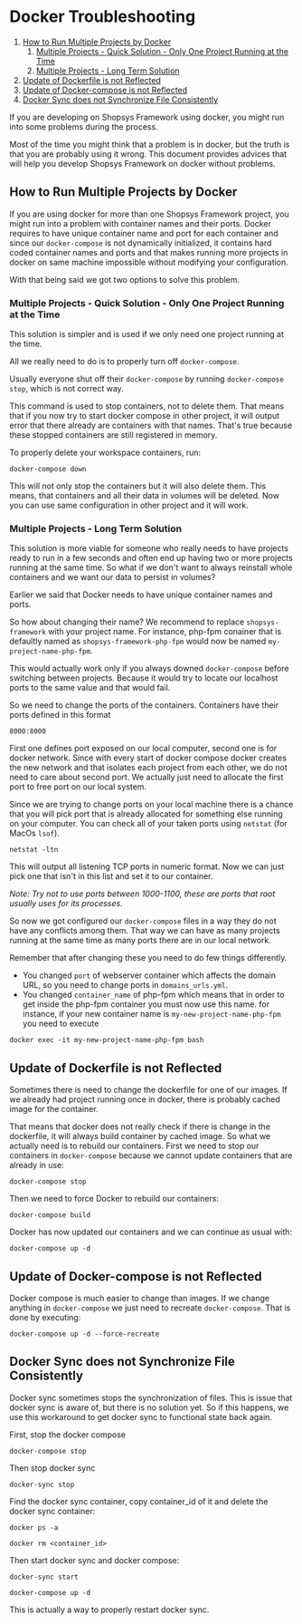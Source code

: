 # Docker Troubleshooting

1. [How to Run Multiple Projects by Docker](#how-to-run-multiple-projects-by-docker)
    1. [Multiple Projects - Quick Solution - Only One Project Running at the Time](#multiple-projects---quick-solution---only-one-project-running-at-the-time)
    1. [Multiple Projects - Long Term Solution](#multiple-projects---long-term-solution)
1. [Update of Dockerfile is not Reflected](#update-of-dockerfile-is-not-reflected)
1. [Update of Docker-compose is not Reflected](#update-of-docker-compose-is-not-reflected)
1. [Docker Sync does not Synchronize File Consistently](#docker-sync-does-not-synchronize-file-consistently)

If you are developing on Shopsys Framework using docker, you might run into some problems during the process.

Most of the time you might think that a problem is in docker, but the truth is that you are probably using it wrong. This document
provides advices that will help you develop Shopsys Framework on docker without problems.

## How to Run Multiple Projects by Docker
If you are using docker for more than one Shopsys Framework project, you might run into a problem with container names and their ports.
Docker requires to have unique container name and port for each container and since our `docker-compose` is not dynamically initialized,
it contains hard coded container names and ports and that makes running more projects in docker on same machine impossible without 
modifying your configuration.

With that being said we got two options to solve this problem.

### Multiple Projects - Quick Solution - Only One Project Running at the Time
This solution is simpler and is used if we only need one project running at the time.

All we really need to do is to properly turn off `docker-compose`. 

Usually everyone shut off their `docker-compose` by running `docker-compose stop`, which is not correct way.

This command is used to stop containers, not to delete them. That means that if you now try to start docker compose
in other project, it will output error that there already are containers with that names. 
That's true because these stopped containers are still registered in memory.

To properly delete your workspace containers, run:

```
docker-compose down
```

This will not only stop the containers but it will also delete them. This means, that containers and all their data in volumes will be deleted.
Now you can use same configuration in other project and it will work.

### Multiple Projects - Long Term Solution
This solution is more viable for someone who really needs to have projects ready to run in a few seconds and often end up having
two or more projects running at the same time. So what if we don't want to always reinstall whole containers and we want our data to persist in volumes?

Earlier we said that Docker needs to have unique container names and ports. 

So how about changing their name?
We recommend to replace `shopsys-framework` with your project name. For instance, php-fpm conainer that is defaultly named as 
`shopsys-framework-php-fpm` would now be named `my-project-name-php-fpm`.

This would actually work only if you always downed `docker-compose` before switching between projects.
Because it would try to locate our localhost ports to the same value and that would fail.

So we need to change the ports of the containers. Containers have their ports defined in this format

```
8000:8000
``` 

First one defines port exposed on our local computer, second one is for docker network. Since with every start of 
docker compose docker creates the new network and that isolates each project from each other, we do not need to care about second port.
We actually just need to allocate the first port to free port on our local system.

Since we are trying to change ports on your local machine there is a chance that you will pick port that is already allocated for something else running on your computer.
You can check all of your taken ports using `netstat` (for MacOs `lsof`).

```
netstat -ltn
```

This will output all listening TCP ports in numeric format. Now we can just pick one that isn't in this list and set it to our container.

*Note: Try not to use ports between 1000-1100, these are ports that root usually uses for its processes.*

So now we got configured our `docker-compose` files in a way they do not have any conflicts among them.
That way we can have as many projects running at the same time as many ports there are in our local network.

Remember that after changing these you need to do few things differently.
* You changed `port` of webserver container which affects the domain URL, so you need to change ports in `domains_urls.yml`.
* You changed `container_name` of php-fpm which means that in order to get inside the php-fpm container you must now use this name.
  for instance, if your new container name is `my-new-project-name-php-fpm` you need to execute

```
docker exec -it my-new-project-name-php-fpm bash
``` 

## Update of Dockerfile is not Reflected
Sometimes there is need to change the dockerfile for one of our images.
If we already had project running once in docker, there is probably cached image for the container.

That means that docker does not really check if there is change in the dockerfile, 
it will always build container by cached image. So what we actually need is to rebuild our containers.
First we need to stop our containers in `docker-compose` because we cannot update containers that are already in use:

```
docker-compose stop
```

Then we need to force Docker to rebuild our containers:

```
docker-compose build
```

Docker has now updated our containers and we can continue as usual with:
```
docker-compose up -d
```

## Update of Docker-compose is not Reflected

Docker compose is much easier to change than images. If we change anything in `docker-compose` we just need to recreate `docker-compose`.
That is done by executing:

```
docker-compose up -d --force-recreate
```

## Docker Sync does not Synchronize File Consistently
Docker sync sometimes stops the synchronization of files. This is issue that docker sync is aware of, but there is no solution yet.
So if this happens, we use this workaround to get docker sync to functional state back again.

First, stop the docker compose

```
docker-compose stop
```

Then stop docker sync
```
docker-sync stop
```

Find the docker sync container, copy container_id of it and delete the docker sync container:

```
docker ps -a
```

```
docker rm <container_id>
```

Then start docker sync and docker compose:

```
docker-sync start
```

```
docker-compose up -d
```

This is actually a way to properly restart docker sync.
